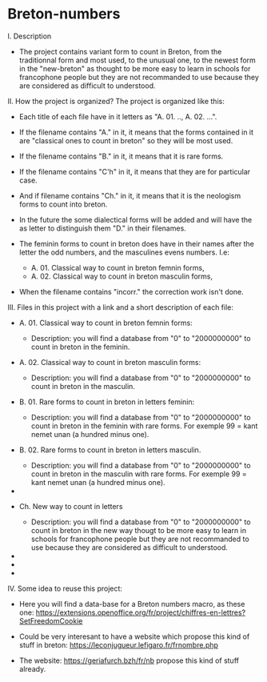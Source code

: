 # Breton-numbers
I. Description 
- The project contains variant form to count in Breton, from the traditionnal form and most used, to the unusual one,
  to the newest form in the "new-breton" as thought to be more easy to learn in schools for francophone people but they are not recommanded to use because they are considered as difficult to understood.

II. How the project is organized?
The project is organized like this:
  - Each title of each file have in it letters as "A. 01. .., A. 02. ...".
  - If the filename contains "A." in it, it means that the forms contained in it are "classical ones to count in breton" so they will be most used.
  - If the filename contains "B." in it, it means that it is rare forms.
  - If the filename contains "C'h" in it, it means that they are for particular case.
  - And if filename contains "Ch." in it, it means that it is the neologism forms to count into breton.
  - In the future the some dialectical forms will be added and will have the as letter to distinguish them "D." in their filenames.
 

- The feminin forms to count in breton does have in their names after the letter the odd numbers, and the masculines evens numbers.
  I.e: 
    - A. 01. Classical way to count in breton femnin forms,
    - A. 02. Classical way to count in breton masculin forms,
    
- When the filename contains "incorr." the correction work isn't done.

III. Files in this project with a link and a short description of each file:

- A. 01. Classical way to count in breton femnin forms: 
  - Description: you will find a database from "0" to "2000000000" to count in breton in the feminin.
- A. 02. Classical way to count in breton masculin forms:
  - Description: you will find a database from "0" to "2000000000" to count in breton in the masculin.
- B. 01. Rare forms to count in breton in letters feminin:
  - Description: you will find a database from "0" to "2000000000" to count in breton in the feminin with rare forms. For exemple 99 = kant nemet unan (a hundred minus one).
- B. 02. Rare forms to count in breton in letters masculin.
    - Description: you will find a database from "0" to "2000000000" to count in breton in the masculin with rare forms. For exemple 99 = kant nemet unan (a hundred minus one).

- 
- Ch. New way to count in letters
    - Description: you will find a database from "0" to "2000000000" to count in breton in the new way thougt to be more easy to learn in schools for francophone people but they are not recommanded to use because they are considered as difficult to understood.
- 
- 
- 


IV. Some idea to reuse this project:

- Here you will find a data-base for a Breton numbers macro, as these one: https://extensions.openoffice.org/fr/project/chiffres-en-lettres?SetFreedomCookie

- Could be very interesant to have a website which propose this kind of stuff in breton: https://leconjugueur.lefigaro.fr/frnombre.php

- The website: https://geriafurch.bzh/fr/nb propose this kind of stuff already.
